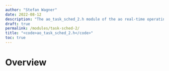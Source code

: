 ```yaml
---
author: "Stefan Wagner"
date: 2022-08-12
description: "The ao_task_sched_2.h module of the ao real-time operating system."
draft: true
permalink: /modules/task-sched-2/
title: "<code>ao_task_sched_2.h</code>"
toc: true
---
```


# Overview
